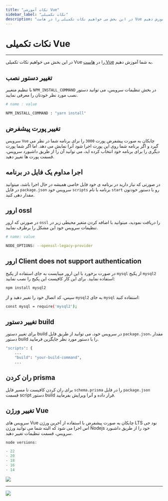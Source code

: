 ```yaml
---
title: "نکات آموزشی Vue"
sidebar_label: "نکات تکمیلی"
description: "در این بخش می خواهیم نکات تکمیلی را در هاست Vue به شما آموزش دهیم."
---
```


# نکات تکمیلی Vue
---

در این بخش می خواهیم نکات تکمیلی Vue را در [هاست Vue](https://chabokan.net/cloud-hosting/vue-js/) به شما آموزش دهیم.

## تغییر دستور نصب

با تنظیم متغییر `NPM_INSTALL_COMMAND` در بخش تنظیمات سرویس، می توانید دستور نصب مورد نظر خودتان را معرفی نمایید.

```bash
# name : value

NPM_INSTALL_COMMAND : "yarn install"
```

## تغییر پورت پیشفرض

سرویس `Vue` چابکان به صورت پیشفرض پورت `3000` را برای برنامه شما در نظر می گیرد و اگر برنامه شما روی این پورت اجرا شود آنرا نمایش می دهد. اما اگر شما پورت دیگری را برای برنامه خود انتخاب کرده اید، می توانید آن را از طریق داشبورد سرویس، قسمت پورت ها تغییر دهید.

## اجرا مداوم یک فایل در برنامه

در صورتی که نیاز دارید در برنامه ی خود فایل خاصی همیشه در حال اجرا باشد، میتوانید در فایل `package.json` سرویس خود `scripts` برنامه با نام `start` رو با دستور خودتون مقدار دهی کنید.

## ارور ossl

در صورتی که ارور `ossl` را دریافت نمودید، میتوانید با اضافه کردن متغیر محیطی زیر در تنظیمات سرویس خود این مشکل را برطرف نمایید.

```bash
# name: value

NODE_OPTIONS: --openssl-legacy-provider
```

## ارور Client does not support authentication

در صورت برخورد با این ارور میبایست به جای استفاده از پکیج `mysql` از پکیج `mysql2` استفاده نمایید. برای این کار کافیست این پکیج را نصب نمایید:

```bash
npm install mysql2
```
سپس، کد اتصال خود را تغییر دهید و از `mysql2` به جای `mysql` استفاده کنید:

```bash
const mysql = require('mysql2');
```

## تغییر دستور build

برای تغییر دستور build در سرویس خود، می توانید از طریق فایل `package.json`، مقدار دستور build را با دستور مورد نظر جایگزین فرمایید.

```bash
"scripts": {
    ...
    "build": "your-build-command",
    ...
```

## ران کردن prisma

برای ران کردن کافیست تا مسیر فایل `schema.prisma` را در فایل `package.json` قسمت script دستور build قرار داده و آنرا ویرایش بفرمایید.

## تغییر ورژن Vue

سرویس های Vue چابکان به صورت پیشفرض با استفاده از آخرین ورژن LTS نود جی اس اجرا می شود که البته شما می توانید ورژن Nodejs خود را از طریق داشبورد سرویس، قسمت تنظیمات تغییر دهید.

```php
node versions:

- 22
- 20
- 18
- 16
- 14
```

![](https://s1.chabokan.net/docs/images/vue-node-version11.png)

---
<a href="https://hub.chabokan.net/fa/services/create/vue" ><img src="https://s1.chabokan.net/docs/images/vue-banner.png" /></a>
